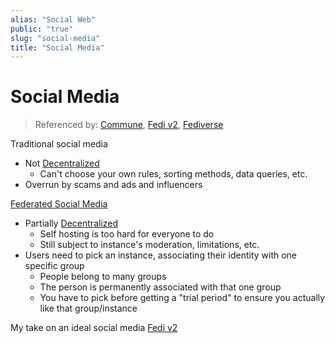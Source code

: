 ```yaml
---
alias: "Social Web"
public: "true"
slug: "social-media"
title: "Social Media"
---
```

# Social Media

> Referenced by: [Commune](/garden/commune/index.md), [Fedi v2](/garden/fedi-v2/index.md), [Fediverse](/garden/fediverse/index.md)

Traditional social media
- Not [Decentralized](/garden/decentralized/index.md)
	- Can't choose your own rules, sorting methods, data queries, etc.
- Overrun by scams and ads and influencers

[Federated Social Media](/garden/fediverse/index.md)
- Partially [Decentralized](/garden/decentralized/index.md)
	- Self hosting is too hard for everyone to do
	- Still subject to instance's moderation, limitations, etc.
- Users need to pick an instance, associating their identity with one specific group
	- People belong to many groups
	- The person is permanently associated with that one group
	- You have to pick before getting a "trial period" to ensure you actually like that group/instance

My take on an ideal social media [Fedi v2](/garden/fedi-v2/index.md)
